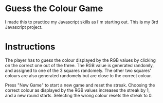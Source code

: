 # Guess the Colour Game
I made this to practice my Javascript skills as I'm starting out. This is my 3rd Javascript project.

# Instructions
The player has to guess the colour displayed by the RGB values by clicking on the correct one out of the three. The RGB value is generated randomly, and assigned to one of the 3 squares randomely. The other two squares' colours are also generated randomely but are close to the correct colour.

Press "New Game" to start a new game and reset the streak. Choosing the correct colour as displayed by the RGB values increases the streak by 1, and a new round starts. Selecting the wrong colour resets the streak to 0. 
